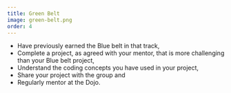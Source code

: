 ```yaml
---
title: Green Belt
image: green-belt.png
order: 4
---
```


- Have previously earned the Blue belt in that track,
- Complete a project, as agreed with your mentor, that is more challenging than your Blue belt project,
- Understand the coding concepts you have used in your project,
- Share your project with the group and
- Regularly mentor at the Dojo.